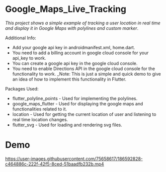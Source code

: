 # Google_Maps_Live_Tracking
_This project shows a simple example of tracking a user location in real time and display it in Google Maps with polylines and custom marker_.

Additional Info:
- Add your google api key in androidmanifest.xml, home.dart.
- You need to add a billing account in google cloud console for your api_key to work.
- You can create a google api key in the google cloud console.
- You need to enable Directions API in the google cloud console for the functionality to work.
_Note: This is just a simple and quick demo to give an idea of how to implement this functionality in Flutter.

Packages Used:
- flutter_polyline_points - Used for implementing the polylines.
- google_maps_flutter - Used for displaying the google maps and functionalities related to it.
- location - Used for getting the current location of user and listening to real time location changes.
- flutter_svg - Used for loading and rendering svg files.

# Demo
https://user-images.githubusercontent.com/75658617/186592828-c464886c-222f-42f5-8ced-51baadfb232b.mp4
